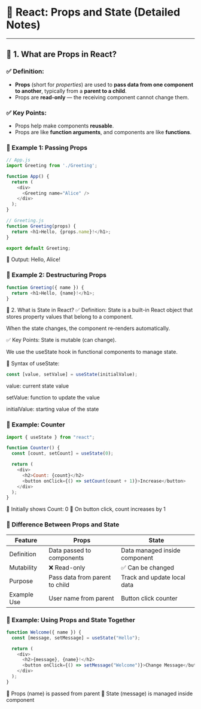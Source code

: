 
# 📘 React: Props and State (Detailed Notes)

---

## 🔹 1. What are Props in React?

### ✅ Definition:
- **Props** (short for *properties*) are used to **pass data from one component to another**, typically from a **parent to a child**.
- Props are **read-only** — the receiving component cannot change them.

### ✅ Key Points:
- Props help make components **reusable**.
- Props are like **function arguments**, and components are like **functions**.

### 🧠 Example 1: Passing Props

```javascript
// App.js
import Greeting from './Greeting';

function App() {
  return (
    <div>
      <Greeting name="Alice" />
    </div>
  );
}

// Greeting.js
function Greeting(props) {
  return <h1>Hello, {props.name}!</h1>;
}

export default Greeting;

```
🔹 Output: Hello, Alice!

### 🧠 Example 2: Destructuring Props

```javascript
function Greeting({ name }) {
  return <h1>Hello, {name}!</h1>;
}
```
🔹 2. What is State in React?
✅ Definition:
State is a built-in React object that stores property values that belong to a component.

When the state changes, the component re-renders automatically.

✅ Key Points:
State is mutable (can change).

We use the useState hook in functional components to manage state.

🔧 Syntax of useState:

```javascript
const [value, setValue] = useState(initialValue);
```
value: current state value

setValue: function to update the value

initialValue: starting value of the state

### 🧠 Example: Counter
```javascript
import { useState } from "react";

function Counter() {
  const [count, setCount] = useState(0);

  return (
    <div>
      <h2>Count: {count}</h2>
      <button onClick={() => setCount(count + 1)}>Increase</button>
    </div>
  );
}
```
🔹 Initially shows Count: 0
🔹 On button click, count increases by 1

### 🔄 Difference Between Props and State
| Feature     | Props                          | State                         |
| ----------- | ------------------------------ | ----------------------------- |
| Definition  | Data passed to components      | Data managed inside component |
| Mutability  | ❌ Read-only                    | ✅ Can be changed              |
| Purpose     | Pass data from parent to child | Track and update local data   |
| Example Use | User name from parent          | Button click counter          |



### 🔗 Example: Using Props and State Together

```javascript
function Welcome({ name }) {
  const [message, setMessage] = useState("Hello");

  return (
    <div>
      <h2>{message}, {name}!</h2>
      <button onClick={() => setMessage("Welcome")}>Change Message</button>
    </div>
  );
}
```
🔹 Props (name) is passed from parent
🔹 State (message) is managed inside component

